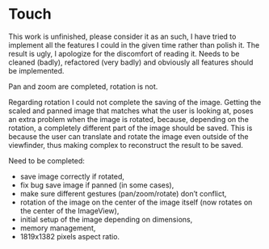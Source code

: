 # Touch

This work is unfinished, please consider it as an such, I have tried to implement all the features I could in the given time rather than polish it.
The result is ugly, I apologize for the discomfort of reading it.
Needs to be cleaned (badly), refactored (very badly) and obviously all features should be implemented.

Pan and zoom are completed, rotation is not.

Regarding rotation I could not complete the saving of the image. 
Getting the scaled and panned image that matches what the user is looking at, poses an extra problem when the image is rotated, because, depending on the rotation, a completely different part of the image should be saved. This is because the user can translate and rotate the image even outside of the viewfinder, thus making complex to reconstruct the result to be saved. 

Need to be completed:
 - save image correctly if rotated,
 - fix bug save image if panned (in some cases),
 - make sure different gestures (pan/zoom/rotate) don’t conflict,
 - rotation of the image on the center of the image itself (now rotates on the center of the ImageView),
 - initial setup of the image depending on dimensions,
 - memory management,
 - 1819x1382 pixels aspect ratio.

